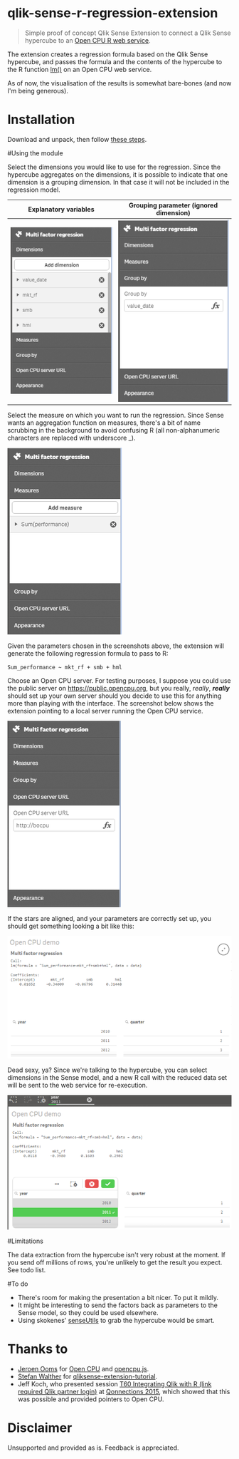 # qlik-sense-r-regression-extension

> Simple proof of concept Qlik Sense Extension to connect a Qlik Sense hypercube to an [Open CPU R web service](https://www.opencpu.org/).

The extension creates a regression formula based on the Qlik Sense hypercube, and passes the formula and the contents of the hypercube to the R function [lm()](http://www.rdocumentation.org/packages/stats/functions/lm) on an Open CPU web service.

As of now, the visualisation of the results is somewhat bare-bones (and now I'm being generous).

# Installation

Download and unpack, then follow [these steps](http://help.qlik.com/sense/2.0/en-US/developer/#../Subsystems/Extensions/Content/Howtos/deploy-extensions.htm%3FTocPath%3DBuilding%2520visualization%2520extensions%7CWorking%2520with%2520visualization%2520extensions%7C_____9).

#Using the module

Select the dimensions you would like to use for the regression. Since the hypercube aggregates on the dimensions, it is possible to indicate that one dimension is a grouping dimension. In that case it will not be included in the regression model.

| Explanatory variables | Grouping parameter (ignored dimension) |
| ---------- | -------- |
|![](screens/dimensions.PNG)|![](screens/group_by.PNG)|

Select the measure on which you want to run the regression. Since Sense wants an aggregation function on measures, there's a bit of name scrubbing in the background to avoid confusing R (all non-alphanumeric characters are replaced with underscore _).

![](screens/measures.PNG)

Given the parameters chosen in the screenshots above, the extension will generate the following regression formula to pass to R:

```
Sum_performance ~ mkt_rf + smb + hml
```

Choose an Open CPU server. For testing purposes, I suppose you could use the public server on https://public.opencpu.org, but you really, *really*, **_really_** should set up your own server should you decide to use this for anything more than playing with the interface. The screenshot below shows the extension pointing to a local server running the Open CPU service.

![](screens/opencpu_url.PNG)

If the stars are aligned, and your parameters are correctly set up, you should get something looking a bit like this:

![](screens/result.PNG)

Dead sexy, ya? Since we're talking to the hypercube, you can select dimensions in the Sense model, and a new R call with the reduced data set will be sent to the web service for re-execution. 

![](screens/result_with_selection.PNG)

#Limitations

The data extraction from the hypercube isn't very robust at the moment. If you send off millions of rows, you're unlikely to get the result you expect. See todo list.


#To do

* There's room for making the presentation a bit nicer. To put it mildly.
* It might be interesting to send the factors back as parameters to the Sense model, so they could be used elsewhere.
* Using skokenes' [senseUtils](https://github.com/skokenes/senseUtils) to grab the hypercube would be smart.

# Thanks to

* [Jeroen Ooms](https://github.com/jeroenooms) for [Open CPU](https://www.opencpu.org/) and [opencpu.js](https://github.com/jeroenooms/opencpu.js).
* [Stefan Walther](https://github.com/stefanwalther) for [qliksense-extension-tutorial](https://github.com/stefanwalther/qliksense-extension-tutorial).
* Jeff Koch, who presented session [T60 Integrating Qlik with R (link required Qlik partner login)](https://eu1.salesforce.com/sfc/#version?selectedDocumentId=069D0000002TA38) at [Qonnections 2015](http://www.qlik.com/us/landing/qonnections-2015), which showed that this was possible and provided pointers to Open CPU.

# Disclaimer

Unsupported and provided as is. Feedback is appreciated.
